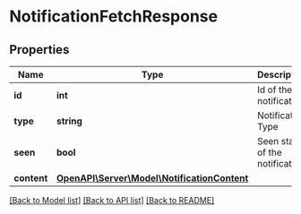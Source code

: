 # NotificationFetchResponse

## Properties
Name | Type | Description | Notes
------------ | ------------- | ------------- | -------------
**id** | **int** | Id of the notification | [optional] 
**type** | **string** | Notification Type | [optional] 
**seen** | **bool** | Seen status of the notification | [optional] 
**content** | [**OpenAPI\Server\Model\NotificationContent**](NotificationContent.md) |  | [optional] 

[[Back to Model list]](../README.md#documentation-for-models) [[Back to API list]](../README.md#documentation-for-api-endpoints) [[Back to README]](../README.md)


